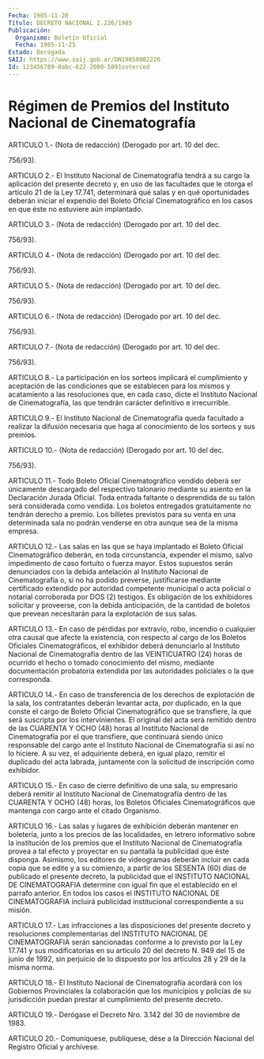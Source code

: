 ```yaml
---
Fecha: 1985-11-20
Título: DECRETO NACIONAL 2.226/1985
Publicación:
  Organismo: Boletín Oficial
  Fecha: 1985-11-25
Estado: Derogada
SAIJ: https://www.saij.gob.ar/DN19850002226
Id: 123456789-0abc-622-2000-5891soterced
---
```

# Régimen de Premios del Instituto Nacional de Cinematografía

<a id="1"></a>
ARTICULO  1.-  (Nota  de redacción) (Derogado por art. 10 del dec.

756/93).

<a id="2"></a>
ARTICULO  2.-  El  Instituto Nacional de Cinematografía tendrá a su cargo  la  aplicación  del  presente  decreto  y,  en  uso  de  las facultades  que  le  otorga  el  artículo  21  de  la  Ley  17.741, determinará qué  salas  y  en  qué oportunidades deberán iniciar el expendio del Boleto Oficial Cinematográfico  en  los  casos  en que éste no estuviere aún implantado.

<a id="3"></a>
ARTICULO  3.-  (Nota  de redacción) (Derogado por art. 10 del dec.

756/93).

<a id="4"></a>
ARTICULO  4.-  (Nota  de redacción) (Derogado por art. 10 del dec.

756/93).

<a id="5"></a>
ARTICULO  5.-  (Nota  de redacción) (Derogado por art. 10 del dec.

756/93).

<a id="6"></a>
ARTICULO  6.-  (Nota  de redacción) (Derogado por art. 10 del dec.

756/93).

<a id="7"></a>
ARTICULO  7.-  (Nota  de redacción) (Derogado por art. 10 del dec.

756/93).

<a id="8"></a>
ARTICULO    8.-  La  participación  en  los  sorteos  implicará  el cumplimiento  y  aceptación  de  las  condiciones que se establecen para  los  mismos  y acatamiento a las resoluciones  que,  en  cada caso,  dicte  el Instituto  Nacional  de  Cinematografía,  las  que tendrán carácter definitivo e irrecurrible.

<a id="9"></a>
ARTICULO    9.-  El  Instituto  Nacional  de  Cinematografía  queda facultado a realizar la difusión necesaria que haga al conocimiento de los sorteos y sus premios.

<a id="10"></a>
ARTICULO  10.-  (Nota de redacción) (Derogado por art. 10 del dec.

756/93).

<a id="11"></a>
ARTICULO  11.-  Todo  Boleto Oficial Cinematográfico vendido deberá ser únicamente descargado  del  respectivo  talonario  mediante  su asiento  en  la Declaración Jurada Oficial. Toda entrada faltante o desprendida de  su talón será considerada como vendida. Los boletos entregados  gratuitamente    no  tendrán  derecho  a  premio.  Los billetes previstos para su  venta  en  una  determinada sala no podrán venderse en otra aunque sea de la misma empresa.

<a id="12"></a>
ARTICULO  12.-  Las  salas  en las que se haya implantado el Boleto Oficial Cinematográfico deberán,  en  toda  circunstancia, expender el mismo, salvo impedimento de caso fortuito  o fuerza mayor. Estos supuestos serán denunciados con la debida antelación  al  Instituto Nacional de Cinematografía o, si no ha podido preverse, justificarse    mediante    certificado   extendido  por  autoridad competente  municipal  o acta policial o notarial  corroborada  por DOS (2) testigos.  Es obligación de los exhibidores  solicitar  y  proveerse,  con  la debida   anticipación,  de  la  cantidad  de  boletos  que  prevean necesitarán para la explotación de sus salas.

<a id="13"></a>
ARTICULO  13.-  En  caso de pérdidas por extravío, robo, incendio o cualquier otra causal  que  afecte  la  existencia, con respecto al cargo  de  los  Boletos  Oficiales Cinematográficos,  el  exhibidor deberá denunciarlo al Instituto  Nacional  de Cinematografía dentro de  las  VEINTICUATRO  (24)  horas de ocurrido el  hecho  o  tomado conocimiento   del  mismo,  mediante    documentación    probatoria extendida por las  autoridades  policiales  o  la  que corresponda.

<a id="14"></a>
ARTICULO   14.-  En  caso  de  transferencia  de  los  derechos  de explotación  de  la  sala,  los contratantes deberán levantar acta, por  duplicado,  en  la  que conste  el  cargo  de  Boleto  Oficial Cinematográfico que se transfiere,  la  que  será suscripta por los intervinientes. El original del acta será remitido  dentro  de  las CUARENTA  Y OCHO (48) horas al Instituto Nacional de Cinematografía por el que  transfiere, que continuará siendo único responsable del cargo ante el  Instituto  Nacional  de  Cinematografía si así no lo hiciere. A su vez, el adquiriente deberá,  en  igual plazo, remitir el  duplicado  del  acta  labrada, juntamente con la  solicitud  de inscripción como exhibidor.

<a id="15"></a>
ARTICULO  15.-  En  caso  de  cierre  definitivo  de  una  sala, su empresario  deberá  remitir al Instituto Nacional de Cinematografía dentro de las CUARENTA  Y  OCHO  (48)  horas, los Boletos Oficiales Cinematográficos que mantenga con cargo  ante  el citado Organismo.

<a id="16"></a>
ARTICULO  16.-  Las salas y lugares de exhibición deberán mantener en boletería, junto  a  los  precios de las localidades, en letrero informativo sobre la institución  de  los  premios que el Instituto Nacional de Cinematografía provea a tal efecto  y  proyectar  en su pantalla la publicidad que éste disponga.  Asimismo,  los  editores  de  videogramas  deberán  incluir en cada copia  que  se edite y a su comienzo, a partir de los SESENTA  (60) días  de publicado  el  presente  decreto,  la  publicidad  que  el INSTITUTO  NACIONAL  DE  CINEMATOGRAFIA determine con igual fin que el  establecido en el parrafo  anterior.  En  todos  los  casos  el INSTITUTO    NACIONAL    DE    CINEMATOGRAFIA  incluirá  publicidad institucional correspondiente a su misión.

<a id="17"></a>
ARTICULO  17.-  Las  infracciones a las disposiciones del presente decreto y resoluciones  complementarias  del  INSTITUTO NACIONAL DE CINEMATOGRAFIA serán sancionadas conforme a lo  previsto por la Ley 17.741 y sus modificatorias en su artículo 20 del  decreto  N.  949 del  15  de  junio  de  1992, sin perjuicio de lo dispuesto por los artículos 28 y 29 de la misma norma.

<a id="18"></a>
ARTICULO  18.- El Instituto Nacional de Cinematografía acordará con los Gobiernos  Provinciales  la  colaboración  que los municipios y policías  de  su  jurisdicción  puedan prestar al cumplimiento  del presente decreto.

<a id="19"></a>
ARTICULO  19.-  Derógase  el Decreto Nro. 3.142 del 30 de noviembre de 1983.

<a id="20"></a>
ARTICULO    20.-  Comuníquese,  publíquese,  dése  a  la  Dirección Nacional del Registro Oficial y archívese.